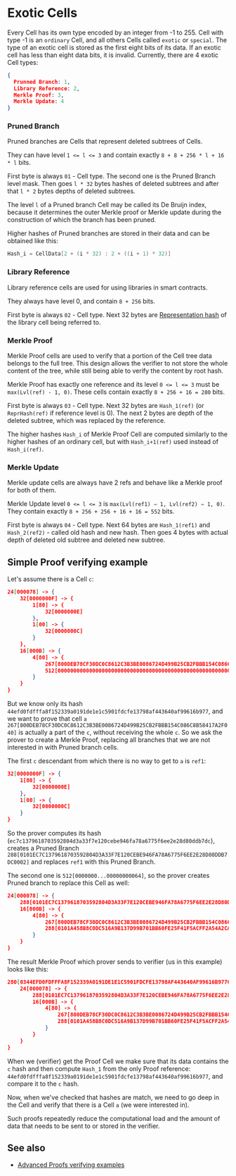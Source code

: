 # Exotic Cells

Every Cell has its own type encoded by an integer from -1 to 255.
Cell with type -1 is an `ordinary` Cell, and all others Cells called `exotic` or `special`.
The type of an exotic cell is stored as the first eight bits of its data. If an exotic cell has less than eight data bits, it is invalid.
Currently, there are 4 exotic Cell types:

```json
{
  Prunned Branch: 1,
  Library Reference: 2,
  Merkle Proof: 3,
  Merkle Update: 4
}
```
### Pruned Branch

Pruned branches are Cells that represent deleted subtrees of Cells.

They can have level `1 <= l <= 3` and contain exactly `8 + 8 + 256 * l + 16 * l` bits.

First byte is always `01` - Cell type. The second one is the Pruned Branch level mask. Then goes `l * 32` bytes hashes of deleted subtrees and after that `l * 2` bytes depths of deleted subtrees.

The level `l` of a Pruned branch Cell may be called its De Bruijn index, because it determines the outer Merkle proof or Merkle update during the construction of which the branch has been pruned.

Higher hashes of Pruned branches are stored in their data and can be obtained like this: 
```cpp
Hash_i = CellData[2 + (i * 32) : 2 + ((i + 1) * 32)]
``` 

### Library Reference

Library reference cells are used for using libraries in smart contracts. 

They always have level 0, and contain `8 + 256` bits.

First byte is always `02` - Cell type. Next 32 bytes are [Representation hash](/develop/data-formats/cell-boc#standard-cell-representation-hash-calculation) of the library cell being referred to.

### Merkle Proof

Merkle Proof cells are used to verify that a portion of the Cell tree data belongs to the full tree. This design allows the verifier to not store the whole content of the tree, while still being able to verify the content by root hash.

Merkle Proof has exactly one reference and its level `0 <= l <= 3` must be `max(Lvl(ref) - 1, 0)`. These cells contain exactly `8 + 256 + 16 = 280` bits.

First byte is always `03` - Cell type. Next 32 bytes are `Hash_1(ref)` (or `ReprHash(ref)` if reference level is 0). The next 2 bytes are depth of the deleted subtree, which was replaced by the reference.

The higher hashes `Hash_i` of Merkle Proof Cell are computed similarly to the higher hashes of an ordinary cell, but with `Hash_i+1(ref)` used instead of `Hash_i(ref)`.

### Merkle Update

Merkle update cells are always have 2 refs and behave like a Merkle proof for both of them.

Merkle Update level `0 <= l <= 3` is `max(Lvl(ref1) − 1, Lvl(ref2) − 1, 0)`. They contain exactly `8 + 256 + 256 + 16 + 16 = 552` bits.

First byte is always `04` - Cell type. Next 64 bytes are `Hash_1(ref1)` and `Hash_2(ref2)` - called old hash and new hash. Then goes 4 bytes with actual depth of deleted old subtree and deleted new subtree.


## Simple Proof verifying example
Let's assume there is a Cell `c`:

```json
24[000078] -> {
	32[0000000F] -> {
		1[80] -> {
			32[0000000E]
		},
		1[00] -> {
			32[0000000C]
		}
	},
	16[000B] -> {
		4[80] -> {
			267[800DEB78CF30DC0C8612C3B3BE0086724D499B25CB2FBBB154C086C8B58417A2F040],
			512[00000000000000000000000000000000000000000000000000000000000000000000000000000000000000000000000000000000000000000000000000000064]
		}
	}
}
```

But we know only its hash `44efd0fdfffa8f152339a0191de1e1c5901fdcfe13798af443640af99616b977`, and we want to prove that cell `a` `267[800DEB78CF30DC0C8612C3B3BE0086724D499B25CB2FBBB154C086C8B58417A2F040]` is actually a part of the `c`, without receiving the whole `c`.
So we ask the prover to create a Merkle Proof, replacing all branches that we are not interested in with Pruned branch cells.

The first `c` descendant from which there is no way to get to `a` is `ref1`:
```json
32[0000000F] -> {
	1[80] -> {
		32[0000000E]
	},
	1[00] -> {
		32[0000000C]
	}
}
```
So the prover computes its hash (`ec7c1379618703592804d3a33f7e120cebe946fa78a6775f6ee2e28d80ddb7dc`), creates a Pruned Branch `288[0101EC7C1379618703592804D3A33F7E120CEBE946FA78A6775F6EE2E28D80DDB7DC0002]` and replaces `ref1` with this Pruned Branch.

The second one is `512[0000000...00000000064]`, so the prover creates Pruned branch to replace this Cell as well:
```json
24[000078] -> {
	288[0101EC7C1379618703592804D3A33F7E120CEBE946FA78A6775F6EE2E28D80DDB7DC0002],
	16[000B] -> {
		4[80] -> {
			267[800DEB78CF30DC0C8612C3B3BE0086724D499B25CB2FBBB154C086C8B58417A2F040],
			288[0101A458B8C0DC516A9B137D99B701BB60FE25F41F5ACFF2A54A2CA4936688880E640000]
		}
	}
}
```
The result Merkle Proof which prover sends to verifier (us in this example) looks like this:

```json
280[0344EFD0FDFFFA8F152339A0191DE1E1C5901FDCFE13798AF443640AF99616B9770003] -> {
	24[000078] -> {
		288[0101EC7C1379618703592804D3A33F7E120CEBE946FA78A6775F6EE2E28D80DDB7DC0002],
		16[000B] -> {
			4[80] -> {
				267[800DEB78CF30DC0C8612C3B3BE0086724D499B25CB2FBBB154C086C8B58417A2F040],
				288[0101A458B8C0DC516A9B137D99B701BB60FE25F41F5ACFF2A54A2CA4936688880E640000]
			}
		}
	}
}
```

When we (verifier) get the Proof Cell we make sure that its data contains the `c` hash and then compute `Hash_1` from the only Proof reference: `44efd0fdfffa8f152339a0191de1e1c5901fdcfe13798af443640af99616b977`, and compare it to the `c` hash.

Now, when we've checked that hashes are match, we need to go deep in the Cell and verify that there is a Cell `a` (we were interested in).

Such proofs repeatedly reduce the computational load and the amount of data that needs to be sent to or stored in the verifier.

## See also

* [Advanced Proofs verifying examples](/develop/data-formats/proofs)
